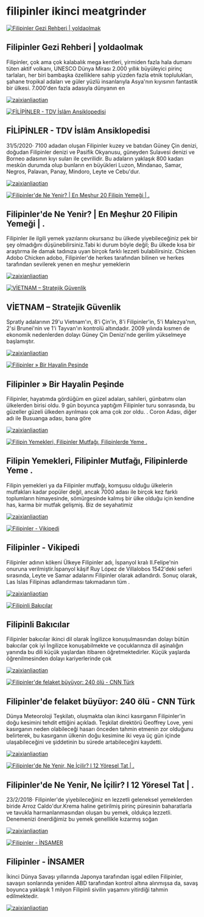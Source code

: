 # filipinler i̇kinci meatgrinder
<a href="https://mnn.zoosnet.net/LR/Chatpre.aspx?id=MNN94995150&p=https://topgrinding.com/" target="_blank">![Filipinler Gezi Rehberi | yoldaolmak](https://github.com/technlg/images/blob/main/50.jpg)</a>
## Filipinler Gezi Rehberi | yoldaolmak
Filipinler, çok ama çok kalabalık mega kentleri, yirmiden fazla hala dumanı tüten aktif volkanı, UNESCO Dünya Mirası 2.000 yıllık büyüleyici pirinç tarlaları, her biri bambaşka özelliklere sahip yüzden fazla etnik toplulukları, şahane tropikal adaları ve güler yüzlü insanlarıyla Asya'nın kıyısının fantastik bir ülkesi. 7.000'den fazla adasıyla dünyanın en 
<a href="https://mnn.zoosnet.net/LR/Chatpre.aspx?id=MNN94995150&p=https://topgrinding.com/" target="_blank"><img src="https://github.com/technlg/images/raw/main/chat11.jpg" alt="zaixianliaotian"/></a><a href="//whatsapp.shibangsoft.com/WhatsApp.php" ><img src="https://github.com/technlg/images/raw/main/chat11.png" alt=""></a>
<a href="https://mnn.zoosnet.net/LR/Chatpre.aspx?id=MNN94995150&p=https://topgrinding.com/" target="_blank">![FİLİPİNLER - TDV İslâm Ansiklopedisi](https://github.com/technlg/images/blob/main/26.jpg)</a>
## FİLİPİNLER - TDV İslâm Ansiklopedisi
31/5/2020· 7100 adadan oluşan Filipinler kuzey ve batıdan Güney Çin denizi, doğudan Filipinler denizi ve Pasifik Okyanusu, güneyden Sulavesi denizi ve Borneo adasının kıyı suları ile çevrilidir. Bu adaların yaklaşık 800 kadarı meskûn durumda olup bunların en büyükleri Luzon, Mindanao, Samar, Negros, Palavan, Panay, Mindoro, Leyte ve Cebu'dur.
<a href="https://mnn.zoosnet.net/LR/Chatpre.aspx?id=MNN94995150&p=https://topgrinding.com/" target="_blank"><img src="https://github.com/technlg/images/raw/main/chat11.jpg" alt="zaixianliaotian"/></a><a href="//whatsapp.shibangsoft.com/WhatsApp.php" ><img src="https://github.com/technlg/images/raw/main/chat11.png" alt=""></a>
<a href="https://mnn.zoosnet.net/LR/Chatpre.aspx?id=MNN94995150&p=https://topgrinding.com/" target="_blank">![Filipinler'de Ne Yenir? | En Meşhur 20 Filipin Yemeği | .](https://github.com/technlg/images/blob/main/29.jpg)</a>
## Filipinler'de Ne Yenir? | En Meşhur 20 Filipin Yemeği | .
Filipinler ile ilgili yemek yazılarını okursanız bu ülkede yiyebileceğiniz pek bir şey olmadığını düşünebilirsiniz.Tabi ki durum böyle değil; Bu ülkede kısa bir araştırma ile damak tadınıza uyan birçok farklı lezzeti bulabilirsiniz. Chicken Adobo Chicken adobo, Filipinler'de herkes tarafından bilinen ve herkes tarafından sevilerek yenen en meşhur yemeklerin 
<a href="https://mnn.zoosnet.net/LR/Chatpre.aspx?id=MNN94995150&p=https://topgrinding.com/" target="_blank"><img src="https://github.com/technlg/images/raw/main/chat11.jpg" alt="zaixianliaotian"/></a><a href="//whatsapp.shibangsoft.com/WhatsApp.php" ><img src="https://github.com/technlg/images/raw/main/chat11.png" alt=""></a>
<a href="https://mnn.zoosnet.net/LR/Chatpre.aspx?id=MNN94995150&p=https://topgrinding.com/" target="_blank">![VİETNAM – Stratejik Güvenlik](https://github.com/technlg/images/blob/main/47.jpg)</a>
## VİETNAM – Stratejik Güvenlik
Spratly adalarının 29'u Vietnam'ın, 8'i Çin'in, 8'i Filipinler'in, 5'i Malezya'nın, 2'si Brunei'nin ve 1'i Tayvan'ın kontrolü altındadır. 2009 yılında kısmen de ekonomik nedenlerden dolayı Güney Çin Denizi'nde gerilim yükselmeye başlamıştır.
<a href="https://mnn.zoosnet.net/LR/Chatpre.aspx?id=MNN94995150&p=https://topgrinding.com/" target="_blank"><img src="https://github.com/technlg/images/raw/main/chat11.jpg" alt="zaixianliaotian"/></a><a href="//whatsapp.shibangsoft.com/WhatsApp.php" ><img src="https://github.com/technlg/images/raw/main/chat11.png" alt=""></a>
<a href="https://mnn.zoosnet.net/LR/Chatpre.aspx?id=MNN94995150&p=https://topgrinding.com/" target="_blank">![Filipinler » Bir Hayalin Peşinde](https://github.com/technlg/images/blob/main/4.jpg)</a>
## Filipinler » Bir Hayalin Peşinde
Filipinler, hayatımda gördüğüm en güzel adaları, sahileri, günbatımı olan ülkelerden birisi oldu. 9 gün boyunca yaptığım Filipinler turu sonrasında, bu güzeller güzeli ülkeden ayrılması çok ama çok zor oldu. . Coron Adası, diğer adı ile Busuanga adası, bana göre 
<a href="https://mnn.zoosnet.net/LR/Chatpre.aspx?id=MNN94995150&p=https://topgrinding.com/" target="_blank"><img src="https://github.com/technlg/images/raw/main/chat11.jpg" alt="zaixianliaotian"/></a><a href="//whatsapp.shibangsoft.com/WhatsApp.php" ><img src="https://github.com/technlg/images/raw/main/chat11.png" alt=""></a>
<a href="https://mnn.zoosnet.net/LR/Chatpre.aspx?id=MNN94995150&p=https://topgrinding.com/" target="_blank">![Filipin Yemekleri, Filipinler Mutfağı, Filipinlerde Yeme .](https://github.com/technlg/images/blob/main/34.jpg)</a>
## Filipin Yemekleri, Filipinler Mutfağı, Filipinlerde Yeme .
Filipin yemekleri ya da Filipinler mutfağı, komşusu olduğu ülkelerin mutfakları kadar popüler değil, ancak 7000 adası ile birçok kez farklı toplumların himayesinde, sömürgesinde kalmış bir ülke olduğu için kendine has, karma bir mutfak gelişmiş. Biz de seyahatimiz 
<a href="https://mnn.zoosnet.net/LR/Chatpre.aspx?id=MNN94995150&p=https://topgrinding.com/" target="_blank"><img src="https://github.com/technlg/images/raw/main/chat11.jpg" alt="zaixianliaotian"/></a><a href="//whatsapp.shibangsoft.com/WhatsApp.php" ><img src="https://github.com/technlg/images/raw/main/chat11.png" alt=""></a>
<a href="https://mnn.zoosnet.net/LR/Chatpre.aspx?id=MNN94995150&p=https://topgrinding.com/" target="_blank">![Filipinler - Vikipedi](https://github.com/technlg/images/blob/main/10.jpg)</a>
## Filipinler - Vikipedi
Filipinler adının kökeni Ülkeye Filipinler adı, İspanyol kralı II.Felipe'nin onuruna verilmiştir.İspanyol kâşif Ruy López de Villalobos 1542'deki seferi sırasında, Leyte ve Samar adalarını Filipinler olarak adlandırdı. Sonuç olarak, Las Islas Filipinas adlandırması takımadanın tüm .
<a href="https://mnn.zoosnet.net/LR/Chatpre.aspx?id=MNN94995150&p=https://topgrinding.com/" target="_blank"><img src="https://github.com/technlg/images/raw/main/chat11.jpg" alt="zaixianliaotian"/></a><a href="//whatsapp.shibangsoft.com/WhatsApp.php" ><img src="https://github.com/technlg/images/raw/main/chat11.png" alt=""></a>
<a href="https://mnn.zoosnet.net/LR/Chatpre.aspx?id=MNN94995150&p=https://topgrinding.com/" target="_blank">![Filipinli Bakıcılar](https://github.com/technlg/images/blob/main/9.jpg)</a>
## Filipinli Bakıcılar
Filipinler bakıcılar ikinci dil olarak İngilizce konuşulmasından dolayı bütün bakıcılar çok iyi İngilizce konuşabilmekte ve çocuklarınıza dil aşinalığın yanında bu dili küçük yaşlardan itibaren öğretmektedirler. Küçük yaşlarda öğrenilmesinden dolayı kariyerlerinde çok 
<a href="https://mnn.zoosnet.net/LR/Chatpre.aspx?id=MNN94995150&p=https://topgrinding.com/" target="_blank"><img src="https://github.com/technlg/images/raw/main/chat11.jpg" alt="zaixianliaotian"/></a><a href="//whatsapp.shibangsoft.com/WhatsApp.php" ><img src="https://github.com/technlg/images/raw/main/chat11.png" alt=""></a>
<a href="https://mnn.zoosnet.net/LR/Chatpre.aspx?id=MNN94995150&p=https://topgrinding.com/" target="_blank">![Filipinler'de felaket büyüyor: 240 ölü - CNN Türk](https://github.com/technlg/images/blob/main/54.jpg)</a>
## Filipinler'de felaket büyüyor: 240 ölü - CNN Türk
Dünya Meteoroloji Teşkilatı, oluşmakta olan ikinci kasırganın Filipinler'in doğu kesimini tehdit ettiğini açıkladı. Teşkilat direktörü Geoffrey Love, yeni kasırganın neden olabileceği hasarı önceden tahmin etmenin zor olduğunu belirterek, bu kasırganın ülkenin doğu kesimine iki veya üç gün içinde ulaşabileceğini ve şiddetinin bu sürede artabileceğini kaydetti.
<a href="https://mnn.zoosnet.net/LR/Chatpre.aspx?id=MNN94995150&p=https://topgrinding.com/" target="_blank"><img src="https://github.com/technlg/images/raw/main/chat11.jpg" alt="zaixianliaotian"/></a><a href="//whatsapp.shibangsoft.com/WhatsApp.php" ><img src="https://github.com/technlg/images/raw/main/chat11.png" alt=""></a>
<a href="https://mnn.zoosnet.net/LR/Chatpre.aspx?id=MNN94995150&p=https://topgrinding.com/" target="_blank">![Filipinler'de Ne Yenir, Ne İçilir? I 12 Yöresel Tat | .](https://github.com/technlg/images/blob/main/2.jpg)</a>
## Filipinler'de Ne Yenir, Ne İçilir? I 12 Yöresel Tat | .
23/2/2018· Filipinler'de yiyebileceğiniz en lezzetli geleneksel yemeklerden biride Arroz Caldo'dur.Krema haline getirilmiş pirinç püresinin baharatlarla ve tavukla harmanlanmasından oluşan bu yemek, oldukça lezzetli. Denemenizi önerdiğimiz bu yemek genellikle kızarmış soğan
<a href="https://mnn.zoosnet.net/LR/Chatpre.aspx?id=MNN94995150&p=https://topgrinding.com/" target="_blank"><img src="https://github.com/technlg/images/raw/main/chat11.jpg" alt="zaixianliaotian"/></a><a href="//whatsapp.shibangsoft.com/WhatsApp.php" ><img src="https://github.com/technlg/images/raw/main/chat11.png" alt=""></a>
<a href="https://mnn.zoosnet.net/LR/Chatpre.aspx?id=MNN94995150&p=https://topgrinding.com/" target="_blank">![Filipinler - İNSAMER](https://github.com/technlg/images/blob/main/51.jpg)</a>
## Filipinler - İNSAMER
İkinci Dünya Savaşı yıllarında Japonya tarafından işgal edilen Filipinler, savaşın sonlarında yeniden ABD tarafından kontrol altına alınmışsa da, savaş boyunca yaklaşık 1 milyon Filipinli sivilin yaşamını yitirdiği tahmin edilmektedir.
<a href="https://mnn.zoosnet.net/LR/Chatpre.aspx?id=MNN94995150&p=https://topgrinding.com/" target="_blank"><img src="https://github.com/technlg/images/raw/main/chat11.jpg" alt="zaixianliaotian"/></a><a href="//whatsapp.shibangsoft.com/WhatsApp.php" ><img src="https://github.com/technlg/images/raw/main/chat11.png" alt=""></a>
